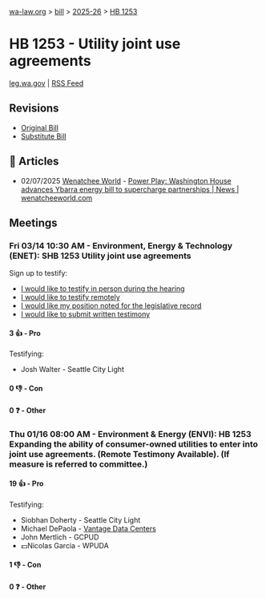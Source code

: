[wa-law.org](/) > [bill](/bill/) > [2025-26](/bill/2025-26/) > [HB 1253](/bill/2025-26/hb/1253/)

# HB 1253 - Utility joint use agreements
[leg.wa.gov](https://app.leg.wa.gov/billsummary?BillNumber=1253&Year=2025&Initiative=false) | [RSS Feed](./rss.xml)

## Revisions
* [Original Bill](1/)
* [Substitute Bill](S/)

## 📰 Articles
* 02/07/2025 [Wenatchee World](/org/wenatchee_world/) - [Power Play: Washington House advances Ybarra energy bill to supercharge partnerships | News | wenatcheeworld.com](https://www.wenatcheeworld.com/news/power-play-washington-house-advances-ybarra-energy-bill-to-supercharge-partnerships/article_abce76f4-e589-11ef-9893-235bf19a19d7.html#:~:text=House%20Bill%201253)

## Meetings
### Fri 03/14 10:30 AM - Environment, Energy & Technology (ENET): SHB 1253 Utility joint use agreements
Sign up to testify:
* [I would like to testify in person during the hearing](https://app.leg.wa.gov/csi/Testifier/Add?chamber=House&mId=32962&aId=165419&caId=26323&tId=1)
* [I would like to testify remotely](https://app.leg.wa.gov/csi/Testifier/Add?chamber=House&mId=32962&aId=165419&caId=26323&tId=2)
* [I would like my position noted for the legislative record](https://app.leg.wa.gov/csi/Testifier/Add?chamber=House&mId=32962&aId=165419&caId=26323&tId=3)
* [I would like to submit written testimony](https://app.leg.wa.gov/csi/Testifier/Add?chamber=House&mId=32962&aId=165419&caId=26323&tId=4)

#### 3 👍 - Pro
Testifying:
* Josh Walter - Seattle City Light

#### 0 👎 - Con

#### 0 ❓ - Other

### Thu 01/16 08:00 AM - Environment & Energy (ENVI): HB 1253 Expanding the ability of consumer-owned utilities to enter into joint use agreements. (Remote Testimony Available). (If measure is referred to committee.)
#### 19 👍 - Pro
Testifying:
* Siobhan Doherty - Seattle City Light
* Michael DePaola - [Vantage Data Centers](/org/vantage_data_centers/)
* John Mertlich - GCPUD
* 💵Nicolas Garcia - WPUDA

#### 1 👎 - Con

#### 0 ❓ - Other
